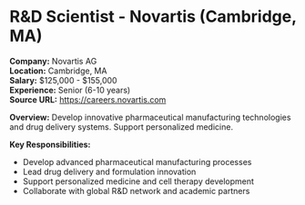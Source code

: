 # R&D Scientist - Novartis (Cambridge, MA)

**Company:** Novartis AG  
**Location:** Cambridge, MA  
**Salary:** $125,000 - $155,000  
**Experience:** Senior (6-10 years)  
**Source URL:** https://careers.novartis.com

**Overview:** Develop innovative pharmaceutical manufacturing technologies and drug delivery systems. Support personalized medicine.

**Key Responsibilities:**
- Develop advanced pharmaceutical manufacturing processes
- Lead drug delivery and formulation innovation
- Support personalized medicine and cell therapy development
- Collaborate with global R&D network and academic partners